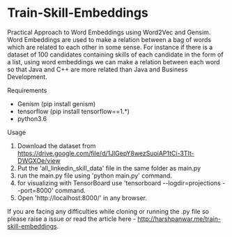 # Train-Skill-Embeddings
Practical Approach to Word Embeddings using Word2Vec and Gensim.
Word Embeddings are used to make a relation between a bag of words which are related to each other in some sense. For instance if there is a dataset of 100 candidates containing skills of each candidate in the form of a list, using word embeddings we can make a relation between each word so that Java and C++ are more related than Java and Business Development.

Requirements

- Genism (pip install genism)
- tensorflow (pip install tensorflow==1.*)
- python3.6

Usage
1. Download the dataset from https://drive.google.com/file/d/1JlGepY8wezSuoiAP1tCi-3TIt-DWGXOe/view
2. Put the 'all_linkedin_skill_data' file in the same folder as main.py
3. run the main.py file using 'python main.py' command.
4. for visualizing with TensorBoard use 'tensorboard --logdir=projections --port=8000' command.
5. Open 'http://localhost:8000/' in any browser.

If you are facing any difficulties while cloning or running the .py file so please raise a issue or read the article here - http://harshpanwar.me/train-skill-embeddings.

